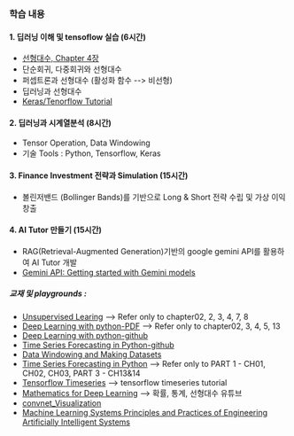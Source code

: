 ### 학습 내용

#### 1. 딥러닝 이해 및 tensoflow 실습 (6시간)
- [선형대수, Chapter 4장](http://103.203.175.90:81/fdScript/RootOfEBooks/E%20Book%20collection%20-%202024%20-%20F/CSE%20%20IT%20AIDS%20ML/Essential_Math_for_Data_Science_Take_Control_of_Your_Data_with_Fundamental.pdf)
- 단순회귀, 다중회귀와 선형대수
- 퍼셉트론과 선형대수 (활성화 함수 --> 비선형)
- 딥러닝과 선형대수
- [Keras/Tenorflow Tutorial](https://www.tensorflow.org/tutorials/keras/classification?hl=ko)

#### 2. 딥러닝과 시계열분석 (8시간)
- Tensor Operation, Data Windowing
- 기술 Tools : Python, Tensorflow, Keras

#### 3. Finance Investment 전략과 Simulation (15시간)
- 볼린저밴드 (Bollinger Bands)를 기반으로 Long & Short 전략 수립 및 가상 이익 창출

#### 4. AI Tutor 만들기 (15시간)
- RAG(Retrieval-Augmented Generation)기반의 google gemini API를 활용하여 AI Tutor 개발
- [Gemini API: Getting started with Gemini models](https://colab.research.google.com/github/google-gemini/cookbook/blob/main/quickstarts/Get_started.ipynb)

##### 교재 및 playgrounds :
- [Unsupervised Learing](https://github.com/aapatel09/handson-unsupervised-learning) --> Refer only to chapter02, 2, 3, 4, 7, 8
- [Deep Learning with python-PDF](https://sourestdeeds.github.io/pdf/Deep%20Learning%20with%20Python.pdf) --> Refer only to chapter02, 3, 4, 5, 13
- [Deep Learning with python-github](https://github.com/fchollet/deep-learning-with-python-notebooks)
- [Time Series Forecasting in Python-github](https://github.com/marcopeix/TimeSeriesForecastingInPython)
- [Data Windowing and Making Datasets](https://carpentries-incubator.github.io/python-classifying-power-consumption/instructor/03-data-windows.html)
- [Time Series Forecasting in Python](https://www.oreilly.com/library/view/time-series-forecasting/9781617299889/) --> Refer only to PART 1 - CH01, CH02, CH03, PART 3 - CH13&14
- [Tensorflow Timeseries](https://www.tensorflow.org/tutorials/structured_data/time_series?hl=ko) --> tensorflow timeseries tutorial
- [Mathematics for Deep Learning](https://github.com/kafa46/deeplearning_math/tree/master?tab=readme-ov-file) --> 확률, 통계, 선형대수 유튜브
- [convnet_Visualization](https://poloclub.github.io/cnn-explainer/)
- [Machine Learning Systems Principles and Practices of Engineering Artificially Intelligent Systems](https://www.mlsysbook.ai/)
